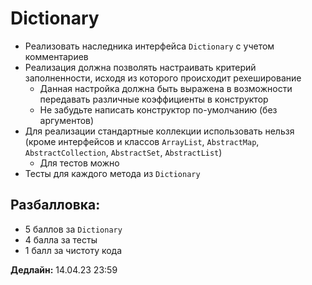 # Dictionary

* Реализовать наследника интерфейса `Dictionary` с учетом комментариев
* Реализация должна позволять настраивать критерий заполненности, исходя из которого происходит рехеширование
   * Данная настройка должна быть выражена в возможности передавать различные коэффициенты в конструктор
   * Не забудьте написать конструктор по-умолчанию (без аргументов)
* Для реализации стандартные коллекции использовать нельзя (кроме интерфейсов и классов `ArrayList`, `AbstractMap`, `AbstractCollection`, `AbstractSet`, `AbstractList`)
   * Для тестов можно
* Тесты для каждого метода из `Dictionary`

## Разбалловка:
- 5 баллов за `Dictionary`
- 4 балла за тесты
- 1 балл за чистоту кода

**Дедлайн:** 14.04.23 23:59
